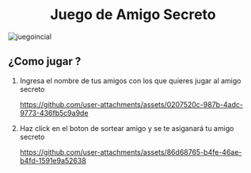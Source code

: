 <h1 align ="center"> Juego de Amigo Secreto</h1>

![juegoincial](https://github.com/user-attachments/assets/8cf9f06a-a028-4db2-85d9-75e616b8ab43)


<h2>¿Como jugar ?</h2>
<ol>
<li>Ingresa el nombre de tus amigos con los que quieres jugar al amigo secreto</li>
  
https://github.com/user-attachments/assets/0207520c-987b-4adc-9773-436fb5c9a9de

<li> Haz click en el boton de sortear amigo y se te asiganará tu amigo secreto</li>


https://github.com/user-attachments/assets/86d68765-b4fe-46ae-b4fd-1591e9a52638


</ol>

